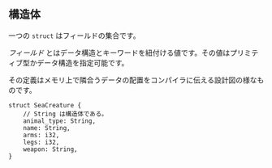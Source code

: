 ## 構造体

一つの `struct` はフィールドの集合です。

*フィールド*
とはデータ構造とキーワードを紐付ける値です。その値はプリミティブ型かデータ構造を指定可能です。

その定義はメモリ上で隣合うデータの配置をコンパイラに伝える設計図の様なものです。

```
struct SeaCreature {
    // String は構造体である。
    animal_type: String,
    name: String,
    arms: i32,
    legs: i32,
    weapon: String,
}
```
